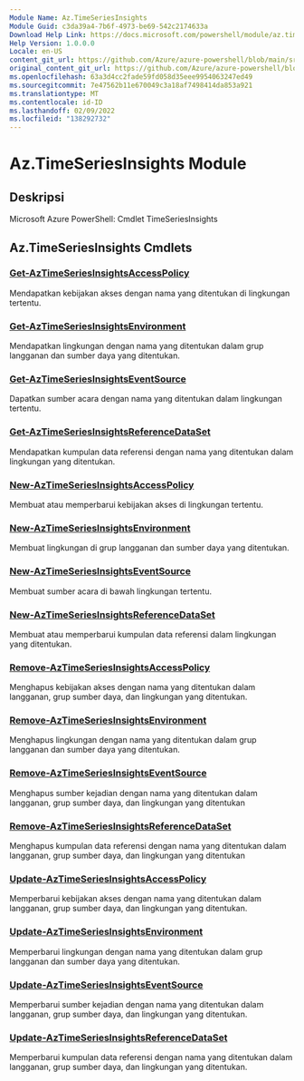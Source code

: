 ```yaml
---
Module Name: Az.TimeSeriesInsights
Module Guid: c3da39a4-7b6f-4973-be69-542c2174633a
Download Help Link: https://docs.microsoft.com/powershell/module/az.timeseriesinsights
Help Version: 1.0.0.0
Locale: en-US
content_git_url: https://github.com/Azure/azure-powershell/blob/main/src/TimeSeriesInsights/help/Az.TimeSeriesInsights.md
original_content_git_url: https://github.com/Azure/azure-powershell/blob/main/src/TimeSeriesInsights/help/Az.TimeSeriesInsights.md
ms.openlocfilehash: 63a3d4cc2fade59fd058d35eee9954063247ed49
ms.sourcegitcommit: 7e47562b11e670049c3a18af7498414da853a921
ms.translationtype: MT
ms.contentlocale: id-ID
ms.lasthandoff: 02/09/2022
ms.locfileid: "138292732"
---
```

# Az.TimeSeriesInsights Module
## Deskripsi
Microsoft Azure PowerShell: Cmdlet TimeSeriesInsights

## Az.TimeSeriesInsights Cmdlets
### [Get-AzTimeSeriesInsightsAccessPolicy](Get-AzTimeSeriesInsightsAccessPolicy.md)
Mendapatkan kebijakan akses dengan nama yang ditentukan di lingkungan tertentu.

### [Get-AzTimeSeriesInsightsEnvironment](Get-AzTimeSeriesInsightsEnvironment.md)
Mendapatkan lingkungan dengan nama yang ditentukan dalam grup langganan dan sumber daya yang ditentukan.

### [Get-AzTimeSeriesInsightsEventSource](Get-AzTimeSeriesInsightsEventSource.md)
Dapatkan sumber acara dengan nama yang ditentukan dalam lingkungan tertentu.

### [Get-AzTimeSeriesInsightsReferenceDataSet](Get-AzTimeSeriesInsightsReferenceDataSet.md)
Mendapatkan kumpulan data referensi dengan nama yang ditentukan dalam lingkungan yang ditentukan.

### [New-AzTimeSeriesInsightsAccessPolicy](New-AzTimeSeriesInsightsAccessPolicy.md)
Membuat atau memperbarui kebijakan akses di lingkungan tertentu.

### [New-AzTimeSeriesInsightsEnvironment](New-AzTimeSeriesInsightsEnvironment.md)
Membuat lingkungan di grup langganan dan sumber daya yang ditentukan.

### [New-AzTimeSeriesInsightsEventSource](New-AzTimeSeriesInsightsEventSource.md)
Membuat sumber acara di bawah lingkungan tertentu.

### [New-AzTimeSeriesInsightsReferenceDataSet](New-AzTimeSeriesInsightsReferenceDataSet.md)
Membuat atau memperbarui kumpulan data referensi dalam lingkungan yang ditentukan.

### [Remove-AzTimeSeriesInsightsAccessPolicy](Remove-AzTimeSeriesInsightsAccessPolicy.md)
Menghapus kebijakan akses dengan nama yang ditentukan dalam langganan, grup sumber daya, dan lingkungan yang ditentukan.

### [Remove-AzTimeSeriesInsightsEnvironment](Remove-AzTimeSeriesInsightsEnvironment.md)
Menghapus lingkungan dengan nama yang ditentukan dalam grup langganan dan sumber daya yang ditentukan.

### [Remove-AzTimeSeriesInsightsEventSource](Remove-AzTimeSeriesInsightsEventSource.md)
Menghapus sumber kejadian dengan nama yang ditentukan dalam langganan, grup sumber daya, dan lingkungan yang ditentukan

### [Remove-AzTimeSeriesInsightsReferenceDataSet](Remove-AzTimeSeriesInsightsReferenceDataSet.md)
Menghapus kumpulan data referensi dengan nama yang ditentukan dalam langganan, grup sumber daya, dan lingkungan yang ditentukan

### [Update-AzTimeSeriesInsightsAccessPolicy](Update-AzTimeSeriesInsightsAccessPolicy.md)
Memperbarui kebijakan akses dengan nama yang ditentukan dalam langganan, grup sumber daya, dan lingkungan yang ditentukan.

### [Update-AzTimeSeriesInsightsEnvironment](Update-AzTimeSeriesInsightsEnvironment.md)
Memperbarui lingkungan dengan nama yang ditentukan dalam grup langganan dan sumber daya yang ditentukan.

### [Update-AzTimeSeriesInsightsEventSource](Update-AzTimeSeriesInsightsEventSource.md)
Memperbarui sumber kejadian dengan nama yang ditentukan dalam langganan, grup sumber daya, dan lingkungan yang ditentukan.

### [Update-AzTimeSeriesInsightsReferenceDataSet](Update-AzTimeSeriesInsightsReferenceDataSet.md)
Memperbarui kumpulan data referensi dengan nama yang ditentukan dalam langganan, grup sumber daya, dan lingkungan yang ditentukan.

